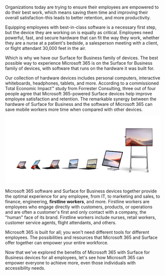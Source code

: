Organizations today are trying to ensure their employees are empowered to do their best work, which means saving them time and improving their overall satisfaction-this leads to better retention, and more productivity.

Equipping employees with best-in-class software is a necessary first step, but the device they are working on is equally as critical. Employees need powerful, fast, and secure hardware that can fit the way they work, whether they are a nurse at a patient's bedside, a salesperson meeting with a client, or flight attendant 30,000 feet in the air.

Which is why we have our Surface for Business family of devices. The best possible way to experience Microsoft 365 is on the Surface for Business family of devices, with software that runs on the hardware it was built for.

Our collection of hardware devices includes personal computers, interactive whiteboards, headphones, tablets, and more. According to a commissioned Total Economic Impact&trade; study from Forrester Consulting, three out of four people agree that Microsoft 365-powered Surface devices help improve employee satisfaction and retention. The remarkable synergy between the hardware of Surface for Business and the software of Microsoft 365 can save mobile workers more time when compared with other devices.

![Surface for Business portfolio of devices.](../media/surfaceforbusinessportfoliofamilyv3.png)

Microsoft 365 software and Surface for Business devices together provide the optimal experience for any employee, from IT, to marketing and sales, to finance, engineering, **firstline workers**, and more. Firstline workers are employees who engage directly with customers, products, or operations and are often a customer's first and only contact with a company, the "human" face of its brand. Firstline workers include nurses, retail workers, customer service agents, flight attendants, and others.

Microsoft 365 is built for all; you won't need different tools for different employees. The possibilities and resources that Microsoft 365 and Surface offer together can empower your entire workforce.

Now that we've explored the benefits of Microsoft 365 with Surface for Business devices for all employees, let's see how Microsoft 365 can empower everyone to achieve more, even those individuals with accessibility needs.